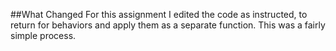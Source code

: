##What Changed
For this assignment I edited the code as instructed, to return for behaviors and apply them as a separate function. This was a fairly simple process.
